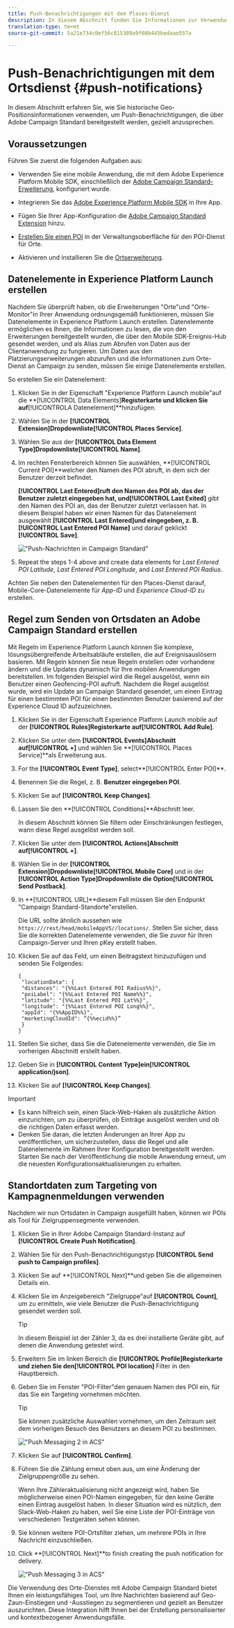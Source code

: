 ```yaml
---
title: Push-Benachrichtigungen mit dem Places-Dienst
description: In diesem Abschnitt finden Sie Informationen zur Verwendung des Orte-Dienstes mit Push-Benachrichtigungen in Campaign Standard.
translation-type: tm+mt
source-git-commit: 5a21e734c0ef56c815389a9f08b445bedaae557a

---
```



# Push-Benachrichtigungen mit dem Ortsdienst {#push-notifications}

In diesem Abschnitt erfahren Sie, wie Sie historische Geo-Positionsinformationen verwenden, um Push-Benachrichtigungen, die über Adobe Campaign Standard bereitgestellt werden, gezielt anzusprechen.

## Voraussetzungen 

Führen Sie zuerst die folgenden Aufgaben aus:

* Verwenden Sie eine mobile Anwendung, die mit dem Adobe Experience Platform Mobile SDK, einschließlich der [Adobe Campaign Standard-Erweiterung](https://aep-sdks.gitbook.io/docs/using-mobile-extensions/adobe-campaign-standard), konfiguriert wurde.

* Integrieren Sie das [Adobe Experience Platform Mobile SDK](https://aep-sdks.gitbook.io/docs/getting-started/get-the-sdk) in Ihre App.
* Fügen Sie Ihrer App-Konfiguration die [Adobe Campaign Standard Extension](https://aep-sdks.gitbook.io/docs/using-mobile-extensions/adobe-campaign-standard) hinzu.

* [Erstellen Sie einen POI](/help/poi-mgmt-ui/create-a-poi-ui.md) in der Verwaltungsoberfläche für den POI-Dienst für Orte.

* Aktivieren und installieren Sie die [Ortserweiterung](/help/places-ext-aep-sdks/places-extension/places-extension.md).


## Datenelemente in Experience Platform Launch erstellen

Nachdem Sie überprüft haben, ob die Erweiterungen &quot;Orte&quot;und &quot;Orte-Monitor&quot;in Ihrer Anwendung ordnungsgemäß funktionieren, müssen Sie Datenelemente in Experience Platform Launch erstellen. Datenelemente ermöglichen es Ihnen, die Informationen zu lesen, die von den Erweiterungen bereitgestellt wurden, die über den Mobile SDK-Ereignis-Hub gesendet werden, und als Alias zum Abrufen von Daten aus der Clientanwendung zu fungieren. Um Daten aus den Platzierungserweiterungen abzurufen und die Informationen zum Orte-Dienst an Campaign zu senden, müssen Sie einige Datenelemente erstellen.

So erstellen Sie ein Datenelement:

1. Klicken Sie in der Eigenschaft &quot;Experience Platform Launch mobile&quot;auf die **[!UICONTROL Data Elements]**Registerkarte und klicken Sie auf**[!UICONTROLA Datenelement]**hinzufügen.
1. Wählen Sie in der **[!UICONTROL Extension]**Dropdownliste**[!UICONTROL Places Service]**.
1. Wählen Sie aus der **[!UICONTROL Data Element Type]**Dropdownliste**[!UICONTROL Name]**.
1. Im rechten Fensterbereich können Sie auswählen, **[!UICONTROL Current POI]**welcher den Namen des POI abruft, in dem sich der Benutzer derzeit befindet.

   **[!UICONTROL Last Entered]**ruft den Namen des POI ab, das der Benutzer zuletzt eingegeben hat, und**[!UICONTROL Last Exited]** gibt den Namen des POI an, das der Benutzer zuletzt verlassen hat. In diesem Beispiel haben wir einen Namen für das Datenelement ausgewählt **[!UICONTROL Last Entered]**und eingegeben, z. B.**[!UICONTROL Last Entered POI Name]** und darauf geklickt **[!UICONTROL Save]**.

   ![&quot;Push-Nachrichten in Campaign Standard&quot;](/help/assets/ACS_Push1.png)

1. Repeat the steps 1-4 above and create data elements for *Last Entered POI Latitude*, *Last Entered POI Longitude*, and *Last Entered POI Radius*.

Achten Sie neben den Datenelementen für den Places-Dienst darauf, Mobile-Core-Datenelemente für *App-ID* und *Experience Cloud-ID* zu erstellen.

## Regel zum Senden von Ortsdaten an Adobe Campaign Standard erstellen

Mit Regeln im Experience Platform Launch können Sie komplexe, lösungsübergreifende Arbeitsabläufe erstellen, die auf Ereignisauslösern basieren. Mit Regeln können Sie neue Regeln erstellen oder vorhandene ändern und die Updates dynamisch für Ihre mobilen Anwendungen bereitstellen. Im folgenden Beispiel wird die Regel ausgelöst, wenn ein Benutzer einen Geofencing-POI aufruft. Nachdem die Regel ausgelöst wurde, wird ein Update an Campaign Standard gesendet, um einen Eintrag für einen bestimmten POI für einen bestimmten Benutzer basierend auf der Experience Cloud ID aufzuzeichnen.

1. Klicken Sie in der Eigenschaft Experience Platform Launch mobile auf der **[!UICONTROL Rules]**Registerkarte auf**[!UICONTROL Add Rule]**.
1. Klicken Sie unter dem **[!UICONTROL Events]**Abschnitt auf**[!UICONTROL +]** und wählen Sie **[!UICONTROL Places Service]**als Erweiterung aus.
1. For the **[!UICONTROL Event Type]**, select**[!UICONTROL Enter POI]**.
1. Benennen Sie die Regel, z. B. **Benutzer eingegeben POI**.
1. Klicken Sie auf **[!UICONTROL Keep Changes]**.
1. Lassen Sie den **[!UICONTROL Conditions]**Abschnitt leer.

   In diesem Abschnitt können Sie filtern oder Einschränkungen festlegen, wann diese Regel ausgelöst werden soll.

1. Klicken Sie unter dem **[!UICONTROL Actions]**Abschnitt auf**[!UICONTROL +]**.
1. Wählen Sie in der **[!UICONTROL Extension]**Dropdownliste**[!UICONTROL Mobile Core]** und in der **[!UICONTROL Action Type]**Dropdownliste die Option**[!UICONTROL Send Postback]**.
1. In **[!UICONTROL URL]**diesem Fall müssen Sie den Endpunkt &quot;Campaign Standard-Standorte&quot;erstellen.

   Die URL sollte ähnlich aussehen wie `https:///rest/head/mobileAppV5//locations/`.
Stellen Sie sicher, dass Sie die korrekten Datenelemente verwenden, die Sie zuvor für Ihren Campaign-Server und Ihren pKey erstellt haben.

1. Klicken Sie auf das Feld, um einen Beitragstext hinzuzufügen und senden Sie Folgendes:

   ```
   {
    "locationData": {
    "distances": "{%%Last Entered POI Radius%%}",
    "poiLabel": "{%%Last Entered POI Name%%}",
    "latitude": "{%%Last Entered POI Lat%%}",
    "longitude": "{%%Last Entered POI Long%%}",
    "appId": "{%%AppID%%}",
    "marketingCloudId": “{%%ecid%%}”
    }
   }
   ```

1. Stellen Sie sicher, dass Sie die Datenelemente verwenden, die Sie im vorherigen Abschnitt erstellt haben.
1. Geben Sie in **[!UICONTROL Content Type]**ein**[!UICONTROL application/json]**.
1. Klicken Sie auf **[!UICONTROL Keep Changes]**.

>[!IMPORTANT]
>
>* Es kann hilfreich sein, einen Slack-Web-Haken als zusätzliche Aktion einzurichten, um zu überprüfen, ob Einträge ausgelöst werden und ob die richtigen Daten erfasst werden.
>* Denken Sie daran, die letzten Änderungen an Ihrer App zu veröffentlichen, um sicherzustellen, dass die Regel und alle Datenelemente im Rahmen Ihrer Konfiguration bereitgestellt werden. Starten Sie nach der Veröffentlichung die mobile Anwendung erneut, um die neuesten Konfigurationsaktualisierungen zu erhalten.


## Standortdaten zum Targeting von Kampagnenmeldungen verwenden

Nachdem wir nun Ortsdaten in Campaign ausgefüllt haben, können wir POIs als Tool für Zielgruppensegmente verwenden.

1. Klicken Sie in Ihrer Adobe Campaign Standard-Instanz auf **[!UICONTROL Create Push Notification]**.
1. Wählen Sie für den Push-Benachrichtigungstyp **[!UICONTROL Send push to Campaign profiles]**.
1. Klicken Sie auf **[!UICONTROL Next]**und geben Sie die allgemeinen Details ein.
1. Klicken Sie im Anzeigebereich &quot;Zielgruppe&quot;auf **[!UICONTROL Count]**, um zu ermitteln, wie viele Benutzer die Push-Benachrichtigung gesendet werden soll.

   >[!TIP]
   >
   >In diesem Beispiel ist der Zähler 3, da es drei installierte Geräte gibt, auf denen die Anwendung getestet wird.

1. Erweitern Sie im linken Bereich die **[!UICONTROL Profile]**Registerkarte und ziehen Sie den**[!UICONTROL POI location]** Filter in den Hauptbereich.
1. Geben Sie im Fenster &quot;POI-Filter&quot;den genauen Namen des POI ein, für das Sie ein Targeting vornehmen möchten.

   >[!TIP]
   >
   >Sie können zusätzliche Auswahlen vornehmen, um den Zeitraum seit dem vorherigen Besuch des Benutzers an diesem POI zu bestimmen.

   ![&quot;Push Messaging 2 in ACS&quot;](/help/assets/ACS_push2.png)

1. Klicken Sie auf **[!UICONTROL Confirm]**.
1. Führen Sie die Zählung erneut oben aus, um eine Änderung der Zielgruppengröße zu sehen.

   Wenn Ihre Zähleraktualisierung nicht angezeigt wird, haben Sie möglicherweise einen POI-Namen eingegeben, für den keine Geräte einen Eintrag ausgelöst haben. In dieser Situation wird es nützlich, den Slack-Web-Haken zu haben, weil Sie eine Liste der POI-Einträge von verschiedenen Testgeräten sehen können.

1. Sie können weitere POI-Ortsfilter ziehen, um mehrere POIs in Ihre Nachricht einzuschließen.
1. Click **[!UICONTROL Next]**to finish creating the push notification for delivery.

   ![&quot;Push Messaging 3 in ACS&quot;](/help/assets/ACS_push3.png)

Die Verwendung des Orte-Dienstes mit Adobe Campaign Standard bietet Ihnen ein leistungsfähiges Tool, um Ihre Nachrichten basierend auf Geo-Zaun-Einstiegen und -Ausstiegen zu segmentieren und gezielt an Benutzer auszurichten. Diese Integration hilft Ihnen bei der Erstellung personalisierter und kontextbezogener Anwendungsfälle.